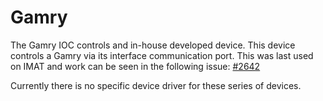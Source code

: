 # Gamry

The Gamry IOC controls and in-house developed device. This device controls a Gamry via its interface communication port. This was last used on IMAT and work can be seen in the following issue:  [#2642](https://github.com/ISISComputingGroup/IBEX/issues/2642)  

Currently there is no specific device driver for these series of devices.


